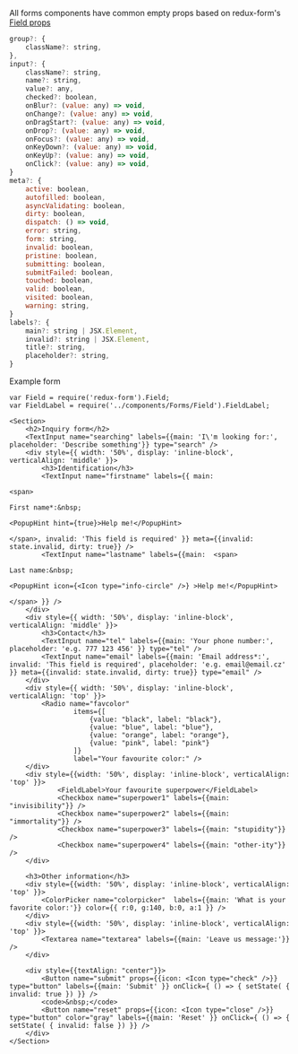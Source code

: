 All forms components have common empty props based on redux-form's [Field props](http://redux-form.com/6.0.0-alpha.4/docs/api/Field.md/#props)

```jsx
group?: {
    className?: string,
},
input?: {
    className?: string,
    name?: string,
    value?: any,
    checked?: boolean,
    onBlur?: (value: any) => void,
    onChange?: (value: any) => void,
    onDragStart?: (value: any) => void,
    onDrop?: (value: any) => void,
    onFocus?: (value: any) => void,
    onKeyDown?: (value: any) => void,
    onKeyUp?: (value: any) => void,
    onClick?: (value: any) => void,
}
meta?: {
    active: boolean,
    autofilled: boolean,
    asyncValidating: boolean,
    dirty: boolean,
    dispatch: () => void,
    error: string,
    form: string,
    invalid: boolean,
    pristine: boolean,
    submitting: boolean,
    submitFailed: boolean,
    touched: boolean,
    valid: boolean,
    visited: boolean,
    warning: string,
}
labels?: {
    main?: string | JSX.Element,
    invalid?: string | JSX.Element,
    title?: string,
    placeholder?: string,
}
```


Example form

    var Field = require('redux-form').Field;
    var FieldLabel = require('../components/Forms/Field').FieldLabel;

    <Section>
        <h2>Inquiry form</h2>
        <TextInput name="searching" labels={{main: 'I\'m looking for:', placeholder: 'Describe something'}} type="search" />
        <div style={{ width: '50%', display: 'inline-block', verticalAlign: 'middle' }}>
            <h3>Identification</h3>
            <TextInput name="firstname" labels={{ main: 
                                                                        <span>
                                                                            First name*:&nbsp;
                                                                            <PopupHint hint={true}>Help me!</PopupHint>
                                                                        </span>, invalid: 'This field is required' }} meta={{invalid: state.invalid, dirty: true}} />
            <TextInput name="lastname" labels={{main:  <span>
                                                                            Last name:&nbsp;
                                                                            <PopupHint icon={<Icon type="info-circle" />} >Help me!</PopupHint>
                                                                          </span> }} />
        </div>
        <div style={{ width: '50%', display: 'inline-block', verticalAlign: 'middle' }}>
            <h3>Contact</h3>
            <TextInput name="tel" labels={{main: 'Your phone number:', placeholder: 'e.g. 777 123 456' }} type="tel" />
            <TextInput name="email" labels={{main: 'Email address*:', invalid: 'This field is required', placeholder: 'e.g. email@email.cz' }} meta={{invalid: state.invalid, dirty: true}} type="email" />
        </div>
        <div style={{ width: '50%', display: 'inline-block', verticalAlign: 'top' }}>
            <Radio name="favcolor"
                    items={[
                        {value: "black", label: "black"},
                        {value: "blue", label: "blue"},
                        {value: "orange", label: "orange"},
                        {value: "pink", label: "pink"}
                    ]}
                    label="Your favourite color:" />
        </div>
        <div style={{width: '50%', display: 'inline-block', verticalAlign: 'top' }}>
                <FieldLabel>Your favourite superpower</FieldLabel>
                <Checkbox name="superpower1" labels={{main: "invisibility"}} />
                <Checkbox name="superpower2" labels={{main: "immortality"}} />
                <Checkbox name="superpower3" labels={{main: "stupidity"}} />
                <Checkbox name="superpower4" labels={{main: "other-ity"}} />
        </div>

        <h3>Other information</h3>
        <div style={{width: '50%', display: 'inline-block', verticalAlign: 'top' }}>
            <ColorPicker name="colorpicker"  labels={{main: 'What is your favorite color:'}} color={{ r:0, g:140, b:0, a:1 }} />
        </div>
        <div style={{width: '50%', display: 'inline-block', verticalAlign: 'top' }}>
            <Textarea name="textarea" labels={{main: 'Leave us message:'}} />
        </div>

        <div style={{textAlign: "center"}}>
            <Button name="submit" props={{icon: <Icon type="check" />}} type="button" labels={{main: 'Submit' }} onClick={ () => { setState( { invalid: true }) }} />
            <code>&nbsp;</code>
            <Button name="reset" props={{icon: <Icon type="close" />}} type="button" color="gray" labels={{main: 'Reset' }} onClick={ () => { setState( { invalid: false }) }} />
        </div>
    </Section>
